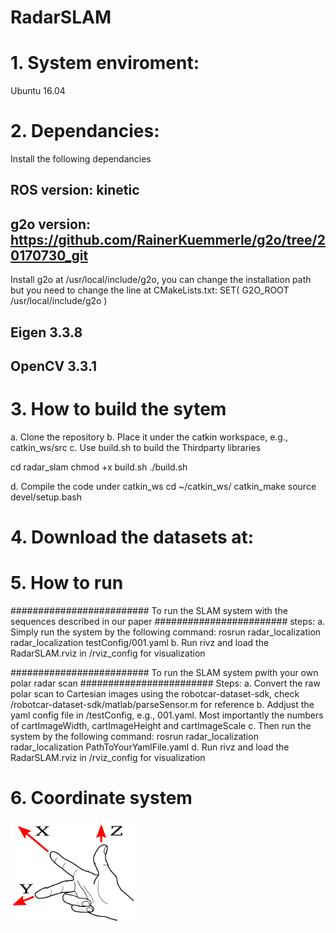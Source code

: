 # RadarSLAM


# 1. System enviroment:
Ubuntu 16.04

# 2. Dependancies:
Install the following dependancies
## ROS version: kinetic
## g2o version: https://github.com/RainerKuemmerle/g2o/tree/20170730_git
Install g2o at /usr/local/include/g2o, you can change the installation path but you need to change the line at CMakeLists.txt: SET( G2O_ROOT /usr/local/include/g2o )
## Eigen 3.3.8
## OpenCV 3.3.1

# 3. How to build the sytem
a. Clone the repository 
b. Place it under the catkin workspace, e.g., catkin_ws/src
c. Use build.sh to build the Thirdparty libraries

cd radar_slam
chmod +x build.sh
./build.sh

d. Compile the code under catkin_ws
cd ~/catkin_ws/
catkin_make 
source devel/setup.bash


# 4. Download the datasets at:

# 5. How to run
######################### To run the SLAM system with the sequences described in our paper ########################
steps:
a. Simply run the system by the following command:
   rosrun radar_localization radar_localization testConfig/001.yaml
b. Run rivz and load the RadarSLAM.rviz in /rviz_config for visualization


######################### To run the SLAM system pwith your own polar radar scan ########################
Steps:
a. Convert the raw polar scan to Cartesian images using the robotcar-dataset-sdk, check /robotcar-dataset-sdk/matlab/parseSensor.m for reference
b. Addjust the yaml config file in /testConfig, e.g., 001.yaml. Most importantly the numbers of cartImageWidth, cartImageHeight and cartImageScale
c. Then run the system by the following command:
   rosrun  radar_localization radar_localization PathToYourYamlFile.yaml
d. Run rivz and load the RadarSLAM.rviz in /rviz_config for visualization

# 6. Coordinate system
<img src="images/coordinate.png" width = 40% height = 40%/>


